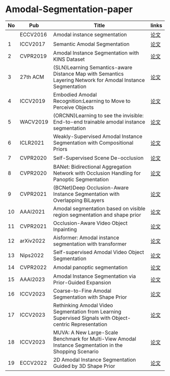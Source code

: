 # Amodal-Segmentation-paper
| No      | Pub | Title         |links   |
|----------|-----|-----------------------------------------|--------|
|       | ECCV2016  | Amodal instance segmentation    |[论文](https://arxiv.org/pdf/1604.08202.pdf)|
| 1      | ICCV2017  |   Semantic Amodal Segmentation     |[论文](https://arxiv.org/abs/1509.01329)|
| 2      | CVPR2019  | Amodal Instance Segmentation with KINS Dataset        |[论文](https://openaccess.thecvf.com/content_CVPR_2019/papers/Qi_Amodal_Instance_Segmentation_With_KINS_Dataset_CVPR_2019_paper.pdf)|
|  3     |27th ACM  | (SLN)Learning Semantics-aware Distance Map with Semantics Layering Network for Amodal Instance Segmentation    |[论文](https://arxiv.org/pdf/1905.12898.pdf)|
|    4   | ICCV2019  | Embodied Amodal Recognition:Learning to Move to Perceive Objects  |[论文](https://ieeexplore.ieee.org/stamp/stamp.jsp?tp=&arnumber=9008379)|
|      5 | WACV2019  | (ORCNN)Learning to see the invisible: End-to-end trainable amodal instance segmentation  |[论文](https://arxiv.org/pdf/1804.08864.pdf)|
|       6| ICLR2021|  Weakly-Supervised Amodal Instance Segmentation with Compositional Priors   |[论文](https://arxiv.org/abs/2010.13175v2)|
|   7    | CVPR2020  |Self-Supervised Scene De-occlusion  |[论文](https://arxiv.org/abs/2004.02788)|
|     8  | CVPR2020  | BANet: Bidirectional Aggregation Network with Occlusion Handling for Panoptic Segmentation |[论文](https://arxiv.org/pdf/2003.14031.pdf)|
|   9    | CVPR2021  | (BCNet)Deep Occlusion-Aware Instance Segmentation with Overlapping BiLayers  |[论文](https://arxiv.org/pdf/2103.12340.pdf)|
|    10   | AAAI2021  | Amodal segmentation based on visible region segmentation and shape prior |[论文](https://arxiv.org/abs/2012.05598)|
|  11    |CVPR2021  | Occlusion-Aware Video Object Inpainting   |[论文](https://arxiv.org/abs/2108.06765)|
|     12  | arXiv2022  |Aisformer: Amodal instance segmentation with transformer   |[论文](https://arxiv.org/abs/2210.06323)|
|   13    | Nips2022 | Self-supervised Amodal Video Object Segmentation  |[论文](https://arxiv.org/abs/2210.12733)|
|     14  | CVPR2022  | Amodal panoptic segmentation   |[论文](https://arxiv.org/abs/2202.11542)|
|      15 | AAAI2023 | Amodal Instance Segmentation via Prior-Guided Expansion   |[论文](https://ojs.aaai.org/index.php/AAAI/article/view/25104/24876)|
|     16  | ICCV2023 | Coarse-to-Fine Amodal Segmentation with Shape Prior   |[论文](https://arxiv.org/abs/2308.16825)|
|     17  | ICCV2023 | Rethinking Amodal Video Segmentation from Learning Supervised Signals with Object-centric Representation  |[论文](https://arxiv.org/abs/2309.13248)|
|     18  | ICCV2023 | MUVA: A New Large-Scale Benchmark for Multi-View Amodal Instance Segmentation in the Shopping Scenario   |[论文](https://openaccess.thecvf.com/ICCV2023)|
|  19 |ECCV2022|2D Amodal Instance Segmentation Guided by 3D Shape Prior|[论文](https://link.springer.com/chapter/10.1007/978-3-031-19818-2_10)|
